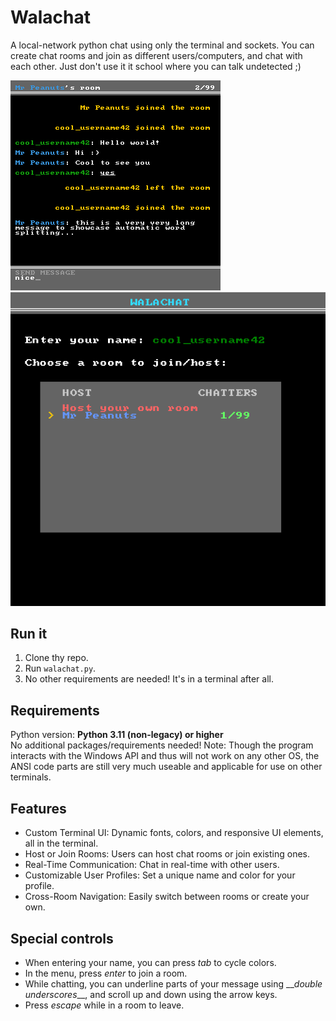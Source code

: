 
# Walachat

A local-network python chat using only the terminal and sockets.
You can create chat rooms and join as different users/computers, and chat with each other.
Just don't use it it school where you can talk undetected ;)

![Menu](/screenshots/walachat1.png)
![Room](/screenshots/walachat2.png)

## Run it

1. Clone thy repo.
2. Run `walachat.py`.
3. No other requirements are needed! It's in a terminal after all.

## Requirements
Python version: **Python 3.11 (non-legacy) or higher**\
No additional packages/requirements needed!
Note: Though the program interacts with the Windows API and thus will not work on any other OS, the ANSI code parts are still very much useable and applicable for use on other terminals.

## **Features**
- Custom Terminal UI: Dynamic fonts, colors, and responsive UI elements, all in the terminal.
- Host or Join Rooms: Users can host chat rooms or join existing ones.
- Real-Time Communication: Chat in real-time with other users.
- Customizable User Profiles: Set a unique name and color for your profile.
- Cross-Room Navigation: Easily switch between rooms or create your own.
  
## Special controls

- When entering your name, you can press *tab* to cycle colors.
- In the menu, press *enter* to join a room.
- While chatting, you can underline parts of your message using \_\_*double underscores*\_\_, and scroll up and down using the arrow keys.
- Press *escape* while in a room to leave.

